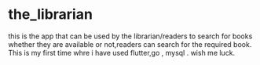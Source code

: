 # the_librarian
this is the app that can be used by the librarian/readers to search for books whether they are available or not,readers can search for the required book. This is my first time whre i have used flutter,go , mysql . wish me luck.
